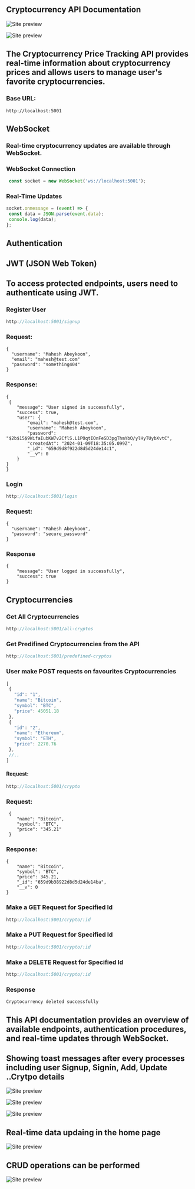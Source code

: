 ## Cryptocurrency API Documentation 
![Site preview](./crypto_app.gif)

![Site preview](./real-time-data.gif)

## The Cryptocurrency Price Tracking API provides real-time information about cryptocurrency prices and allows users to manage user's favorite cryptocurrencies.

### Base URL:
 ```console
 http://localhost:5001
 ```

## WebSocket

### Real-time cryptocurrency updates are available through WebSocket.
### WebSocket Connection
 ```jsx harmony
  const socket = new WebSocket('ws://localhost:5001');
```
### Real-Time Updates

 ```jsx harmony
 socket.onmessage = (event) => {
  const data = JSON.parse(event.data);
  console.log(data);
};
```

## Authentication
## JWT (JSON Web Token)
## To access protected endpoints, users need to authenticate using JWT.

### Register User
 ```jsx harmony
http://localhost:5001/signup
 ```
### Request:
```console
{
  "username": "Mahesh Abeykoon",
  "email": "mahesh@test.com"
  "password": "something404"
}
 ```

### Response:
```console
{
 {
    "message": "User signed in successfully",
    "success": true,
    "user": {
        "email": "mahesh@test.com",
        "username": "Mahesh Abeykoon",
        "password": "$2b$15$9WifaIubKW7v2CflS.L1POqtIOnFeSD3pgThmYbO/ylHyTUybXvtC",
        "createdAt": "2024-01-09T18:35:05.099Z",
        "_id": "659d9d8f922d8d5d24de14c1",
        "__v": 0
    }
}
}
```

### Login
 ```jsx harmony
http://localhost:5001/login
```
### Request:

```console
{
  "username": "Mahesh Abeykoon",
  "password": "secure_password"
}
```
### Response
```console
{
    "message": "User logged in successfully",
    "success": true
}
```
## Cryptocurrencies
### Get All Cryptocurrencies

 ```jsx harmony
http://localhost:5001/all-cryptos
```
### Get Predifined Cryptocurrencies from the API

 ```jsx harmony
http://localhost:5001/predefined-cryptos
```
### User make POST requests on favourites Cryptocurrencies

 ```jsx harmony
[
  {
    "id": "1",
    "name": "Bitcoin",
    "symbol": "BTC",
    "price": 45051.18
  },
  {
    "id": "2",
    "name": "Ethereum",
    "symbol": "ETH",
    "price": 2270.76
  },
  //..
]
```
#### Request:
 ```jsx harmony
 http://localhost:5001/crypto
```

### Request:
```console
 {
    "name": "Bitcoin",
    "symbol": "BTC",
    "price": "345.21"
 }
```
### Response:
```console
{
    "name": "Bitcoin",
    "symbol": "BTC",
    "price": 345.21,
    "_id": "659d9b38922d8d5d24de14ba",
    "__v": 0
}
```
### Make a GET Request for Specified Id

```jsx harmony
http://localhost:5001/crypto/:id
```
### Make a PUT Request for Specified Id
 ```jsx harmony
http://localhost:5001/crypto/:id
```
### Make a DELETE Request for Specified Id
 ```jsx harmony
http://localhost:5001/crypto/:id
```
### Response
```console
Cryptocurrency deleted successfully
```

## This API documentation provides an overview of available endpoints, authentication procedures, and real-time updates through WebSocket. 

## Showing toast messages after every processes including user Signup, Signin, Add, Update ..Crytpo details
![Site preview](/incorrect_email.png)

![Site preview](/signup.png)

![Site preview](/sucessfull_signup.png)

## Real-time data updaing in the home page
![Site preview](/live_data.png)

## CRUD operations can be performed
![Site preview](/crud.png)

